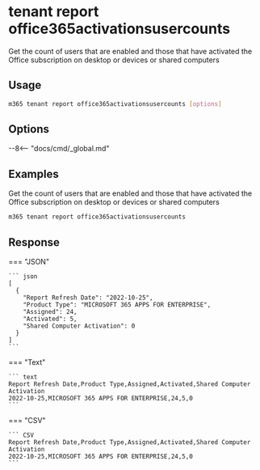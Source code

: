 # tenant report office365activationsusercounts

Get the count of users that are enabled and those that have activated the Office subscription on desktop or devices or shared computers

## Usage

```sh
m365 tenant report office365activationsusercounts [options]
```

## Options

--8<-- "docs/cmd/_global.md"

## Examples

Get the count of users that are enabled and those that have activated the Office subscription on desktop or devices or shared computers

```sh
m365 tenant report office365activationsusercounts
```

## Response

=== "JSON"

    ``` json
    [
      {
        "Report Refresh Date": "2022-10-25",
        "Product Type": "MICROSOFT 365 APPS FOR ENTERPRISE",
        "Assigned": 24,
        "Activated": 5,
        "Shared Computer Activation": 0
      }
    ]
    ```

=== "Text"

    ``` text
    Report Refresh Date,Product Type,Assigned,Activated,Shared Computer Activation
    2022-10-25,MICROSOFT 365 APPS FOR ENTERPRISE,24,5,0
    ```

=== "CSV"

    ``` CSV
    Report Refresh Date,Product Type,Assigned,Activated,Shared Computer Activation
    2022-10-25,MICROSOFT 365 APPS FOR ENTERPRISE,24,5,0
    ```
